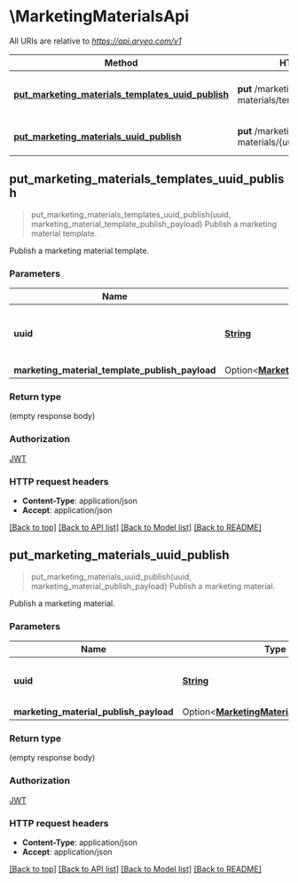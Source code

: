 # \MarketingMaterialsApi

All URIs are relative to *https://api.aryeo.com/v1*

Method | HTTP request | Description
------------- | ------------- | -------------
[**put_marketing_materials_templates_uuid_publish**](MarketingMaterialsApi.md#put_marketing_materials_templates_uuid_publish) | **put** /marketing-materials/templates/{uuid}/publish | Publish a marketing material template.
[**put_marketing_materials_uuid_publish**](MarketingMaterialsApi.md#put_marketing_materials_uuid_publish) | **put** /marketing-materials/{uuid}/publish | Publish a marketing material.



## put_marketing_materials_templates_uuid_publish

> put_marketing_materials_templates_uuid_publish(uuid, marketing_material_template_publish_payload)
Publish a marketing material template.

Publish a marketing material template.

### Parameters


Name | Type | Description  | Required | Notes
------------- | ------------- | ------------- | ------------- | -------------
**uuid** | [**String**](.md) | UUID of the marketing material template record. | [required] |
**marketing_material_template_publish_payload** | Option<[**MarketingMaterialTemplatePublishPayload**](MarketingMaterialTemplatePublishPayload.md)> |  |  |

### Return type

 (empty response body)

### Authorization

[JWT](../README.md#JWT)

### HTTP request headers

- **Content-Type**: application/json
- **Accept**: application/json

[[Back to top]](#) [[Back to API list]](../README.md#documentation-for-api-endpoints) [[Back to Model list]](../README.md#documentation-for-models) [[Back to README]](../README.md)


## put_marketing_materials_uuid_publish

> put_marketing_materials_uuid_publish(uuid, marketing_material_publish_payload)
Publish a marketing material.

Publish a marketing material.

### Parameters


Name | Type | Description  | Required | Notes
------------- | ------------- | ------------- | ------------- | -------------
**uuid** | [**String**](.md) | UUID of the marketing material record. | [required] |
**marketing_material_publish_payload** | Option<[**MarketingMaterialPublishPayload**](MarketingMaterialPublishPayload.md)> |  |  |

### Return type

 (empty response body)

### Authorization

[JWT](../README.md#JWT)

### HTTP request headers

- **Content-Type**: application/json
- **Accept**: application/json

[[Back to top]](#) [[Back to API list]](../README.md#documentation-for-api-endpoints) [[Back to Model list]](../README.md#documentation-for-models) [[Back to README]](../README.md)

